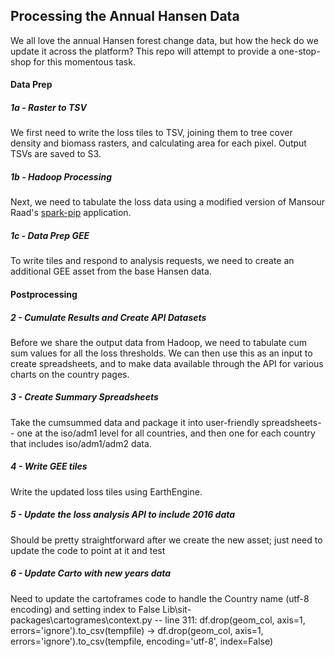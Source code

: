 ## Processing the Annual Hansen Data

We all love the annual Hansen forest change data, but how the heck do we update it across the platform? This repo will attempt to provide a one-stop-shop for this momentous task.

#### Data Prep

##### 1a - Raster to TSV
We first need to write the loss tiles to TSV, joining them to tree cover density and biomass rasters, and calculating area for each pixel. Output TSVs are saved to S3.

##### 1b - Hadoop Processing
Next, we need to tabulate the loss data using a modified version of Mansour Raad's [spark-pip](https://github.com/wri/spark-pip/) application.

##### 1c - Data Prep GEE
To write tiles and respond to analysis requests, we need to create an additional GEE asset from the base Hansen data.


#### Postprocessing

##### 2 - Cumulate Results and Create API Datasets
Before we share the output data from Hadoop, we need to tabulate cum sum values for all the loss thresholds. We can then use this as an input to create spreadsheets, and to make data available through the API for various charts on the country pages.


##### 3 - Create Summary Spreadsheets
Take the cumsummed data and package it into user-friendly spreadsheets-- one at the iso/adm1 level for all countries, and then one for each country that includes iso/adm1/adm2 data.

##### 4 - Write GEE tiles
Write the updated loss tiles using EarthEngine.

##### 5 - Update the loss analysis API to include 2016 data
Should be pretty straightforward after we create the new asset; just need to update the code to point at it and test

##### 6 - Update Carto with new years data
Need to update the cartoframes code to handle the Country name (utf-8 encoding) and setting index to False
  Lib\sit-packages\cartogrames\context.py -- line 311:
  df.drop(geom_col, axis=1, errors='ignore').to_csv(tempfile) -> df.drop(geom_col, axis=1, errors='ignore').to_csv(tempfile, encoding='utf-8', index=False)
